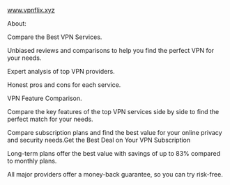 www.vpnflix.xyz

About:

Compare the Best VPN Services.

Unbiased reviews and comparisons to help you find the perfect VPN for your needs.

Expert analysis of top VPN providers.

Honest pros and cons for each service.

VPN Feature Comparison.


Compare the key features of the top VPN services side by side to find the perfect match for your needs.

Compare subscription plans and find the best value for your online privacy and security needs.Get the Best Deal on Your VPN Subscription

Long-term plans offer the best value with savings of up to 83% compared to monthly plans.

All major providers offer a money-back guarantee, so you can try risk-free.


